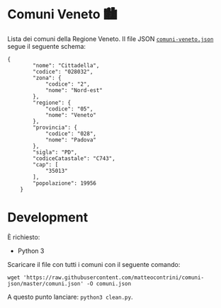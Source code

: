 # Comuni Veneto 🏙️

Lista dei comuni della Regione Veneto. Il file JSON [`comuni-veneto.json`](https://github.com/venetochevogliamo/comuni/blob/master/comuni-veneto.json) segue il seguente schema:

```
{
        "nome": "Cittadella",
        "codice": "028032",
        "zona": {
            "codice": "2",
            "nome": "Nord-est"
        },
        "regione": {
            "codice": "05",
            "nome": "Veneto"
        },
        "provincia": {
            "codice": "028",
            "nome": "Padova"
        },
        "sigla": "PD",
        "codiceCatastale": "C743",
        "cap": [
            "35013"
        ],
        "popolazione": 19956
    }
```

# Development

È richiesto:

- Python 3

Scaricare il file con tutti i comuni con il seguente comando:

```
wget 'https://raw.githubusercontent.com/matteocontrini/comuni-json/master/comuni.json' -O comuni.json
```

A questo punto lanciare: `python3 clean.py`.

